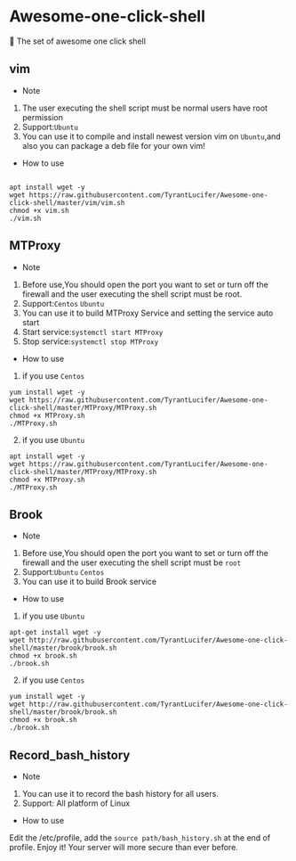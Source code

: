 # Awesome-one-click-shell

:rainbow: The set of awesome one click shell

## vim

- Note

1. The user executing the shell script must be normal users have root permission
2. Support:`Ubuntu`
3. You can use it to compile and install newest version vim on `Ubuntu`,and also you can package a deb file for your own vim!

- How to use

``` shell

apt install wget -y
wget https://raw.githubusercontent.com/TyrantLucifer/Awesome-one-click-shell/master/vim/vim.sh
chmod +x vim.sh
./vim.sh

```

## MTProxy

- Note

1. Before use,You should open the port you want to set or turn off the firewall and the user executing the shell script must be root.
2. Support:`Centos` `Ubuntu`
3. You can use it to build MTProxy Service and setting the service auto start
4. Start service:`systemctl start MTProxy`
5. Stop service:`systemctl stop MTProxy`

- How to use

1. if you use `Centos`

```
yum install wget -y
wget https://raw.githubusercontent.com/TyrantLucifer/Awesome-one-click-shell/master/MTProxy/MTProxy.sh
chmod +x MTProxy.sh
./MTProxy.sh
```

2. if you use `Ubuntu`

```
apt install wget -y
wget https://raw.githubusercontent.com/TyrantLucifer/Awesome-one-click-shell/master/MTProxy/MTProxy.sh
chmod +x MTProxy.sh
./MTProxy.sh
```

## Brook

- Note

1. Before use,You should open the port you want to set or turn off the firewall and the user executing the shell script must be `root`
2. Support:`Ubuntu` `Centos`
3. You can use it to build Brook service

- How to use

1. if you use `Ubuntu`

```
apt-get install wget -y
wget http://raw.githubusercontent.com/TyrantLucifer/Awesome-one-click-shell/master/brook/brook.sh
chmod +x brook.sh
./brook.sh
```

2. if you use `Centos`

```
yum install wget -y
wget http://raw.githubusercontent.com/TyrantLucifer/Awesome-one-click-shell/master/brook/brook.sh
chmod +x brook.sh
./brook.sh
```

## Record_bash_history

- Note

1. You can use it to record the bash history for all users.
2. Support: All platform of Linux

- How to use

Edit the /etc/profile, add the `source path/bash_history.sh` at the end of profile. Enjoy it! Your server will more secure than ever before.
